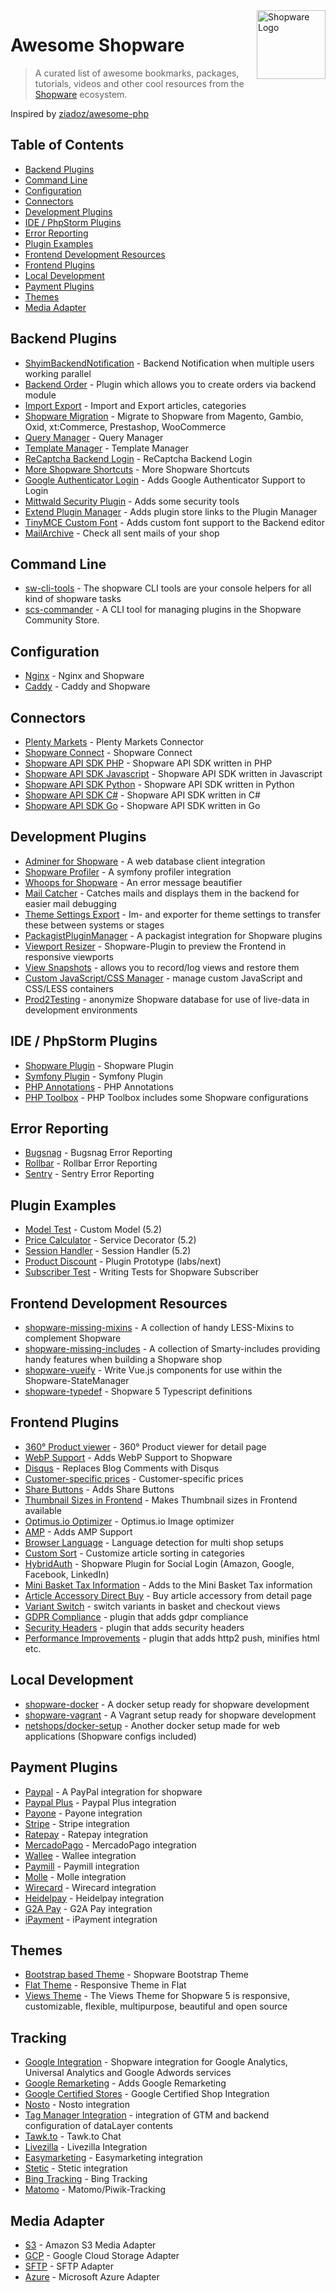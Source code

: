 <img src="https://de.shopware.com/media/unknown/2d/80/8c/shopware_signet_blue.svg" alt="Shopware Logo" title="Shopware" align="right" height="110"/>

# Awesome Shopware

> A curated list of awesome bookmarks, packages, tutorials, videos and other cool resources from the [Shopware](https://github.com/shopware/shopware) ecosystem.

Inspired by [ziadoz/awesome-php](https://github.com/ziadoz/awesome-php)

## Table of Contents

- [Backend Plugins](#backend-plugins)
- [Command Line](#command-line)
- [Configuration](#configuration)
- [Connectors](#connectors)
- [Development Plugins](#development-plugins)
- [IDE / PhpStorm Plugins](#ide--phpstorm-plugins)
- [Error Reporting](#error-reporting)
- [Plugin Examples](#plugin-examples)
- [Frontend Development Resources](#frontend-development-resources)
- [Frontend Plugins](#frontend-plugins)
- [Local Development](#local-development)
- [Payment Plugins](#payment-plugins)
- [Themes](#themes)
- [Media Adapter](#media-adapter)

## Backend Plugins
* [ShyimBackendNotification](https://github.com/shyim/ShyimBackendNotification) - Backend Notification when multiple users working parallel
* [Backend Order](https://github.com/shopwareLabs/SwagBackendOrder) - Plugin which allows you to create orders via backend module
* [Import Export](https://github.com/shopwareLabs/SwagImportExport) - Import and Export articles, categories
* [Shopware Migration](https://github.com/shopwareLabs/SwagMigration) - Migrate to Shopware from Magento, Gambio, Oxid, xt:Commerce, Prestashop, WooCommerce
* [Query Manager](https://github.com/webmatch/WbmQueryManager) - Query Manager	
* [Template Manager](https://github.com/webmatch/WbmTemplateManager) - Template Manager
* [ReCaptcha Backend Login](https://github.com/KSK-Agentur/HeptacomBackendCaptcha) - ReCaptcha Backend Login
* [More Shopware Shortcuts](https://github.com/uehler/shopware-shortcuts) - More Shopware Shortcuts
* [Google Authenticator Login](https://github.com/shyim/shopware-google-auth) - Adds Google Authenticator Support to Login
* [Mittwald Security Plugin](https://github.com/mittwald/shopware-security-tools) - Adds some security tools
* [Extend Plugin Manager](https://github.com/tinect/tinectExtendPluginManager) - Adds plugin store links to the Plugin Manager
* [TinyMCE Custom Font](https://github.com/shopwareLabs/SwagTinyMceCustomFont) - Adds custom font support to the Backend editor
* [MailArchive](https://github.com/tinect/TinectMailArchive) - Check all sent mails of your shop

## Command Line
* [sw-cli-tools](https://github.com/shopwareLabs/sw-cli-tools) - The shopware CLI tools are your console helpers for all kind of shopware tasks
* [scs-commander](https://github.com/VIISON/scs-commander) - A CLI tool for managing plugins in the Shopware Community Store.

## Configuration
* [Nginx](https://github.com/bcremer/shopware-with-nginx) - Nginx and Shopware
* [Caddy](https://github.com/janbuecker/shopware-with-caddy) - Caddy and Shopware

## Connectors
* [Plenty Markets](https://github.com/plentymarkets/plentymarkets-shopware-connector) - Plenty Markets Connector
* [Shopware Connect](https://github.com/shopware/SwagConnect) - Shopware Connect
* [Shopware API SDK PHP](https://github.com/LeadCommerceDE/shopware-sdk) - Shopware API SDK written in PHP
* [Shopware API SDK Javascript](https://github.com/apertureless/shopware-api-client) - Shopware API SDK written in Javascript
* [Shopware API SDK Python](https://github.com/micronax/python-shopware-rest-client) - Shopware API SDK written in Python
* [Shopware API SDK C#](https://github.com/shopdoktor/shopware-csharp-api-connector) - Shopware API SDK written in C#
* [Shopware API SDK Go](https://github.com/philipgatzka/swclient) - Shopware API SDK written in Go

## Development Plugins
* [Adminer for Shopware](https://github.com/FriendsOfShopware/FroshAdminer) - A web database client integration
* [Shopware Profiler](https://github.com/FriendsOfShopware/FroshProfiler) - A symfony profiler integration
* [Whoops for Shopware](https://github.com/shyim/whoops-for-shopware) - An error message beautifier
* [Mail Catcher](https://github.com/FriendsOfShopware/FroshMailCatcher) - Catches mails and displays them in the backend for easier mail debugging
* [Theme Settings Export](https://github.com/simkli/SimklThemeSettingExport) - Im- and exporter for theme settings to transfer these between systems or stages
* [PackagistPluginManager](https://github.com/shyim/ShyimPluginManager) - A packagist integration for Shopware plugins
* [Viewport Resizer](https://github.com/webmatch/WbmViewportResizer) - Shopware-Plugin to preview the Frontend in responsive viewports
* [View Snapshots](https://github.com/FriendsOfShopware/FroshViewSnapshots) - allows you to record/log views and restore them
* [Custom JavaScript/CSS Manager](https://github.com/dneustadt/DneCustomJsCss) - manage custom JavaScript and CSS/LESS containers
* [Prod2Testing](https://github.com/mschop/shopware-prod2testing) - anonymize Shopware database for use of live-data in development environments

## IDE / PhpStorm Plugins
* [Shopware Plugin](https://github.com/Haehnchen/idea-php-shopware-plugin) - Shopware Plugin
* [Symfony Plugin](https://github.com/Haehnchen/idea-php-symfony2-plugin) - Symfony Plugin
* [PHP Annotations](https://github.com/Haehnchen/idea-php-annotation-plugin) - PHP Annotations
* [PHP Toolbox](https://github.com/Haehnchen/idea-php-toolbox) - PHP Toolbox includes some Shopware configurations

## Error Reporting
* [Bugsnag](https://github.com/shopware-blog/shopware-bugsnag) - Bugsnag Error Reporting
* [Rollbar](https://github.com/shyim/ShyimRollbar) - Rollbar Error Reporting
* [Sentry](https://github.com/1drop/shopware-sentry) - Sentry Error Reporting 

## Plugin Examples
* [Model Test](https://github.com/bcremer/SwagModelTest) - Custom Model (5.2)
* [Price Calculator](https://github.com/synonymous1984/SynonymousPriceCalculator) - Service Decorator (5.2)
* [Session Handler](https://github.com/bcremer/SwagSessionHandler) - Session Handler (5.2)
* [Product Discount](https://github.com/shopwareLabs/SwagProductDiscount) - Plugin Prototype (labs/next)
* [Subscriber Test](https://github.com/rofthedeep/SubscriberTest) - Writing Tests for Shopware Subscriber

## Frontend Development Resources
* [shopware-missing-mixins](https://github.com/screeny05/shopware-missing-mixins) - A collection of handy LESS-Mixins to complement Shopware
* [shopware-missing-includes](https://github.com/screeny05/shopware-missing-includes) - A collection of Smarty-includes providing handy features when building a Shopware shop
* [shopware-vueify](https://github.com/screeny05/shopware-vueify) - Write Vue.js components for use within the Shopware-StateManager
* [shopware-typedef](https://github.com/screeny05/shopware-typedef) - Shopware 5 Typescript definitions

## Frontend Plugins
* [360° Product viewer](https://github.com/shopwareLabs/SwagThreeSixtyViewer) - 360° Product viewer for detail page
* [WebP Support](https://github.com/shyim/ShyimWebP) - Adds WebP Support to Shopware
* [Disqus](https://github.com/shyim/ShyimDisqus) - Replaces Blog Comments with Disqus
* [Customer-specific prices](https://github.com/shopwareLabs/SwagUserPrice) - Customer-specific prices
* [Share Buttons](https://github.com/KSK-Agentur/HeptacomAdvancedShare) - Adds Share Buttons
* [Thumbnail Sizes in Frontend](https://github.com/shyim/ShyimThumbnailSize) - Makes Thumbnail sizes in Frontend available
* [Optimus.io Optimizer](https://github.com/tinect/TinectOptimusOptimizer) - Optimus.io Image optimizer
* [AMP](https://github.com/KSK-Agentur/HeptacomAmp) - Adds AMP Support
* [Browser Language](https://github.com/shopwareLabs/SwagBrowserLanguage) - Language detection for multi shop setups
* [Custom Sort](https://github.com/shopwareLabs/SwagCustomSort) - Customize article sorting in categories
* [HybridAuth](https://github.com/portrino/shopware-hybrid-auth) - Shopware Plugin for Social Login (Amazon, Google, Facebook, LinkedIn)
* [Mini Basket Tax Information](https://github.com/marcmanusch/PaulMiniBasketFix) - Adds to the Mini Basket Tax information
* [Article Accessory Direct Buy](https://github.com/aquatuning/atsd-article-accessory-direct-buy) - Buy article accessory from detail page 
* [Variant Switch](https://github.com/FriendsOfShopware/FroshVariantSwitch) - switch variants in basket and checkout views
* [GDPR Compliance](https://github.com/mnaczenski/MNAddDSVGO) - plugin that adds gdpr compliance
* [Security Headers](https://github.com/kielcoding/KielCodingSecurityHeaders) - plugin that adds security headers
* [Performance Improvements](https://github.com/FriendsOfShopware/FroshPerformance) - plugin that adds http2 push, minifies html etc.

## Local Development
* [shopware-docker](https://github.com/shopwareLabs/shopware-docker) - A docker setup ready for shopware development
* [shopware-vagrant](https://github.com/shopwareLabs/shopware-vagrant) - A Vagrant setup ready for shopware development
* [netshops/docker-setup](https://github.com/Netshops-Commerce-GmbH/docker-setup) - Another docker setup made for web applications (Shopware configs included)

## Payment Plugins
* [Paypal](https://github.com/shopwareLabs/SwagPaymentPaypal) - A PayPal integration for shopware
* [Paypal Plus](https://github.com/shopwareLabs/SwagPaymentPaypalPlus) - Paypal Plus integration
* [Payone](https://github.com/PAYONE-GmbH/shopware-5) - Payone integration
* [Stripe](https://github.com/VIISON/ShopwareStripePayment) - Stripe integration
* [Ratepay](https://github.com/ratepay/shopware5-module) - Ratepay integration
* [MercadoPago](https://github.com/pthreat/StangeMercadoPago) - MercadoPago integration
* [Wallee](https://github.com/wallee-payment/shopware) - Wallee integration
* [Paymill](https://github.com/paymill/paymill-shopware) - Paymill integration
* [Molle](https://github.com/mollie/Shopware) - Molle integration
* [Wirecard](https://github.com/wirecard/shopware-wcs) - Wirecard integration
* [Heidelpay](https://github.com/heidelpay-sp/ShopwareStandardModul) - Heidelpay integration
* [G2A Pay](https://github.com/g2a-official/g2a-pay-shopware) - G2A Pay integration
* [iPayment](https://github.com/shopwareLabs/SwagPaymentIpayment) - iPayment integration

## Themes
* [Bootstrap based Theme](https://github.com/conexco/shopware-bootstrap-theme) - Shopware Bootstrap Theme
* [Flat Theme](https://github.com/8mylezOrganization/shopware-8mzFlatResponsiveTheme) - Responsive Theme in Flat
* [Views Theme](https://github.com/Blur-Creative/theme-views) - The Views Theme for Shopware 5 is responsive, customizable, flexible, multipurpose, beautiful and open source

## Tracking
* [Google Integration](https://github.com/shopwareLabs/SwagGoogle) - Shopware integration for Google Analytics, Universal Analytics and Google Adwords services
* [Google Remarketing](https://github.com/arvatis/GoogleRemarketing) - Adds Google Remarketing
* [Google Certified Stores](https://github.com/arvatis/GoogleCertifiedStores) - Google Certified Shop Integration
* [Nosto](https://github.com/Nosto/nosto-shopware) - Nosto integration
* [Tag Manager Integration](https://github.com/webmatch/WbmTagManager) - integration of GTM and backend configuration of dataLayer contents
* [Tawk.to](https://github.com/shyim/ShopwareTawkTo) - Tawk.to Chat
* [Livezilla](https://github.com/marcmanusch/PaulLiveZillaKnowledgeBase) - Livezilla Integration
* [Easymarketing](https://github.com/EASYMARKETING/shopware) - Easymarketing integration
* [Stetic](https://github.com/stetic/stetic-shopware) - Stetic integration
* [Bing Tracking](https://github.com/marcmanusch/PaulBingTracking) - Bing Tracking
* [Matomo](https://github.com/tinect/TinectMatomo) - Matomo/Piwik-Tracking

## Media Adapter
* [S3](https://github.com/shopwareLabs/SwagMediaS3) - Amazon S3 Media Adapter
* [GCP](https://github.com/shopwareLabs/SwagMediaGCP) - Google Cloud Storage Adapter
* [SFTP](https://github.com/shopwareLabs/SwagMediaSftp) - SFTP Adapter
* [Azure](https://github.com/shopwareLabs/SwagMediaAzure) - Microsoft Azure Adapter
